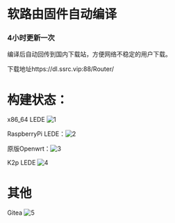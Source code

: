 # 软路由固件自动编译

### 4小时更新一次
编译后自动回传到国内下载站，方便网络不稳定的用户下载。

下载地址https://dl.ssrc.vip:88/Router/

# 构建状态：
x86_64 LEDE ![1](https://img.shields.io/github/workflow/status/1orz/My-action/Build-and-Upload-Lean's-x86_64-LEDE)

RaspberryPi LEDE：![2](https://img.shields.io/github/workflow/status/1orz/My-action/Build-and-Upload-Lean's-RaspberryPi-LEDE)

原版Openwrt：![3](https://img.shields.io/github/workflow/status/1orz/My-action/Build-and-Upload-OpenWRT-x86_64)

K2p LEDE ![4](https://img.shields.io/github/workflow/status/1orz/My-action/Build-and-Upload-Lean's-K2p-LEDE)


# 其他
Gitea ![5](https://img.shields.io/github/workflow/status/1orz/My-action/Build-Gitea)
